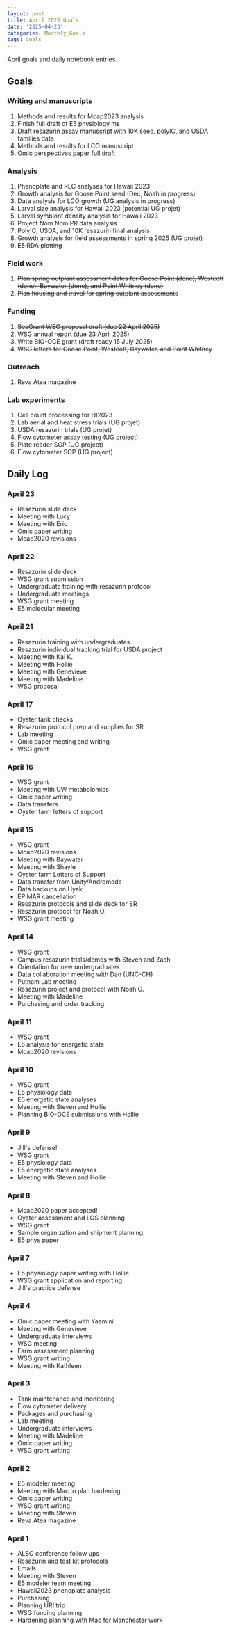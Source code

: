 ```yaml
---
layout: post
title: April 2025 Goals
date: '2025-04-23'
categories: Monthly_Goals
tags: Goals
---
```


April goals and daily notebook entries. 

## Goals  

### Writing and manuscripts 
              
1. Methods and results for Mcap2023 analysis
2. Finish full draft of E5 physiology ms  
3. Draft resazurin assay manuscript with 10K seed, polyIC, and USDA families data
4. Methods and results for LCO manuscript 
5. Omic perspectives paper full draft 

### Analysis

1. Phenoplate and RLC analyses for Hawaii 2023
2. Growth analysis for Goose Point seed (Dec, Noah in progress)
3. Data analysis for LCO growth (UG analysis in progress)
4. Larval size analysis for Hawaii 2023 (potential UG projet)
5. Larval symbiont density analysis for Hawaii 2023
6. Project Nom Nom PR data analysis 
7. PolyIC, USDA, and 10K resazurin final analysis 
8. Growth analysis for field assessments in spring 2025 (UG projet)
9. ~~E5 RDA plotting~~

### Field work 

1. ~~Plan spring outplant assessment dates for Goose Point (done), Westcott (done), Baywater (done), and Point Whitney (done)~~
2. ~~Plan housing and travel for spring outplant assessments~~ 

### Funding

1. ~~SeaGrant WSG proposal draft (due 22 April 2025)~~ 
2. WSG annual report (due 23 April 2025) 
3. Write BIO-OCE grant (draft ready 15 July 2025) 
4. ~~WSG letters for Goose Point, Westcott, Baywater, and Point Whitney~~

### Outreach 

1. Reva Atea magazine 

### Lab experiments 

1. Cell count processing for HI2023 
2. Lab aerial and heat stress trials (UG projet)
3. USDA resazurin trials (UG projet)
4. Flow cytometer assay testing (UG project)
5. Plate reader SOP (UG project)
6. Flow cytometer SOP (UG project)

## **Daily Log**   

### April 23
 
- Resazurin slide deck 
- Meeting with Lucy
- Meeting with Eric 
- Omic paper writing 
- Mcap2020 revisions

### April 22
 
- Resazurin slide deck 
- WSG grant submission
- Undergraduate training with resazurin protocol
- Undergraduate meetings 
- WSG grant meeting 
- E5 molecular meeting 

### April 21
 
- Resazurin training with undergraduates 
- Resazurin individual tracking trial for USDA project 
- Meeting with Kai K. 
- Meeting with Hollie
- Meeting with Genevieve
- Meeting with Madeline 
- WSG proposal 
 
### April 17
 
- Oyster tank checks 
- Resazurin protocol prep and supplies for SR 
- Lab meeting 
- Omic paper meeting and writing 
- WSG grant 

### April 16
 
- WSG grant
- Meeting with UW metabolomics 
- Omic paper writing 
- Data transfers 
- Oyster farm letters of support 

### April 15
 
- WSG grant
- Mcap2020 revisions
- Meeting with Baywater
- Meeting with Shayle
- Oyster farm Letters of Support 
- Data transfer from Unity/Andromeda
- Data backups on Hyak
- EPIMAR cancellation
- Resazurin protocols and slide deck for SR 
- Resazurin protocol for Noah O. 
- WSG grant meeting

### April 14
 
- WSG grant
- Campus resazurin trials/demos with Steven and Zach 
- Orientation for new undergraduates
- Data collaboration meeting with Dan (UNC-CH)
- Putnam Lab meeting 
- Resazurin project and protocol with Noah O. 
- Meeting with Madeline 
- Purchasing and order tracking 

### April 11
 
- WSG grant
- E5 analysis for energetic state 
- Mcap2020 revisions 

### April 10
 
- WSG grant
- E5 physiology data
- E5 energetic state analyses 
- Meeting with Steven and Hollie 
- Planning BIO-OCE submissions with Hollie 

### April 9

- Jill's defense! 
- WSG grant
- E5 physiology data
- E5 energetic state analyses 
- Meeting with Steven and Hollie 

### April 8

- Mcap2020 paper accepted! 
- Oyster assessment and LOS planning
- WSG grant
- Sample organization and shipment planning 
- E5 phys paper 

### April 7

- E5 physiology paper writing with Hollie
- WSG grant application and reporting 
- Jill's practice defense 

### April 4

- Omic paper meeting with Yaamini
- Meeting with Genevieve
- Undergraduate interviews
- WSG meeting 
- Farm assessment planning 
- WSG grant writing 
- Meeting with Kathleen

### April 3

- Tank maintenance and monitoring
- Flow cytometer delivery 
- Packages and purchasing 
- Lab meeting 
- Undergraduate interviews 
- Meeting with Madeline 
- Omic paper writing 
- WSG grant writing

### April 2

- E5 modeler meeting 
- Meeting with Mac to plan hardening 
- Omic paper writing 
- WSG grant writing 
- Meeting with Steven 
- Reva Atea magazine

### April 1

- ALSO conference follow ups 
- Resazurin and test kit protocols 
- Emails 
- Meeting with Steven
- E5 modeler team meeting 
- Hawaii2023 phenoplate analysis 
- Purchasing 
- Planning URI trip 
- WSG funding planning 
- Hardening planning with Mac for Manchester work 
